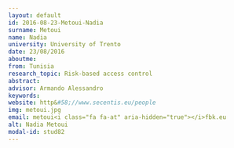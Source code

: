 ```yaml
---
layout: default 
id: 2016-08-23-Metoui-Nadia
surname: Metoui
name: Nadia
university: University of Trento
date: 23/08/2016
aboutme: 
from: Tunisia
research_topic: Risk-based access control
abstract: 
advisor: Armando Alessandro
keywords: 
website: http&#58;//www.secentis.eu/people
img: metoui.jpg
email: metoui<i class="fa fa-at" aria-hidden="true"></i>fbk.eu
alt: Nadia Metoui
modal-id: stud82
---
```

